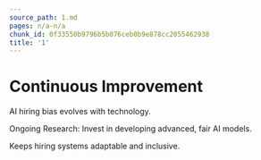 ```yaml
---
source_path: 1.md
pages: n/a-n/a
chunk_id: 0f33550b9796b5b076ceb0b9e878cc2055462938
title: '1'
---
```

# Continuous Improvement

AI hiring bias evolves with technology.

Ongoing Research: Invest in developing advanced, fair AI models.

Keeps hiring systems adaptable and inclusive.
